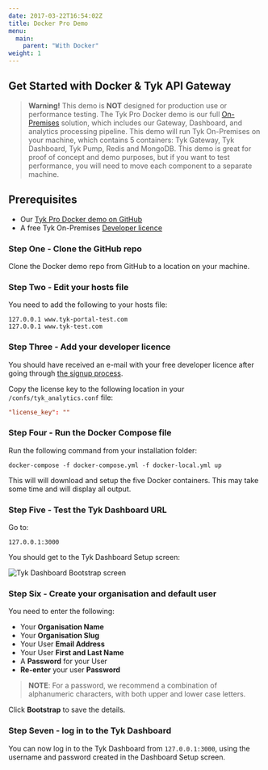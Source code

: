 ```yaml
---
date: 2017-03-22T16:54:02Z
title: Docker Pro Demo
menu:
  main:
    parent: "With Docker"
weight: 1
---
```


## Get Started with Docker & Tyk API Gateway

> **Warning!** This demo is **NOT** designed for production use or performance testing. The Tyk Pro Docker demo is our
> full [On-Premises](https://tyk.io/api-gateway/on-premise/) solution, which includes our Gateway, Dashboard, and
> analytics processing pipeline. This demo will run Tyk On-Premises on your machine, which contains 5 containers: Tyk
> Gateway, Tyk Dashboard, Tyk Pump, Redis and MongoDB. This demo is great for proof of concept and demo purposes, but
> if you want to test performance, you will need to move each component to a separate machine.

## Prerequisites

* Our [Tyk Pro Docker demo on GitHub](https://github.com/TykTechnologies/tyk-pro-docker-demo)
* A free Tyk On-Premises [Developer licence](https://tyk.io/get-started/)

### Step One - Clone the GitHub repo

Clone the Docker demo repo from GitHub to a location on your machine.

### Step Two - Edit your hosts file

You need to add the following to your hosts file:

```{copy.Wrapper}
127.0.0.1 www.tyk-portal-test.com
127.0.0.1 www.tyk-test.com
```

### Step Three - Add your developer licence

You should have received an e-mail with your free developer licence after going through
[the signup process](https://signup.tyk.io/product/tyk-on-premises-free-edition/).

Copy the license key to the following location in your `/confs/tyk_analytics.conf` file:

``` conf
"license_key": ""
```

### Step Four - Run the Docker Compose file

Run the following command from your installation folder:

```{copy.Wrapper}
docker-compose -f docker-compose.yml -f docker-local.yml up
```

This will will download and setup the five Docker containers. This may take some time and will display all output.

### Step Five - Test the Tyk Dashboard URL

Go to:

```{copy.Wrapper}
127.0.0.1:3000
```

You should get to the Tyk Dashboard Setup screen:

![Tyk Dashboard Bootstrap screen][1]

### Step Six - Create your organisation and default user

You need to enter the following:

* Your **Organisation Name**
* Your **Organisation Slug**
* Your User **Email Address**
* Your User **First and Last Name**
* A **Password** for your User
* **Re-enter** your user **Password**

> **NOTE**: For a password, we recommend a combination of alphanumeric characters, with both upper and lower case
letters.

Click **Bootstrap** to save the details.

### Step Seven - log in to the Tyk Dashboard

You can now log in to the Tyk Dashboard from `127.0.0.1:3000`, using the username and password created in the Dashboard
Setup screen.

[1]: /docs/img/dashboard/system-management/bootstrap_screen.png
